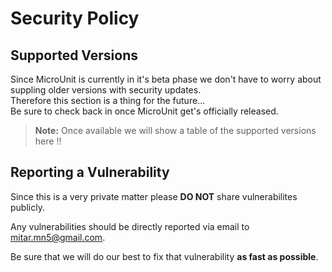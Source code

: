 # Security Policy

## Supported Versions

Since MicroUnit is currently in it's beta phase we don't have to worry about suppling older versions with security updates.  
Therefore this section is a thing for the future...  
Be sure to check back in once MicroUnit get's officially released. 

> **Note:** Once available we will show a table of the supported versions here !!

## Reporting a Vulnerability

Since this is a very private matter please **DO NOT** share vulnerabilites publicly.  

Any vulnerabilities should be directly reported via email to mitar.mn5@gmail.com.  

Be sure that we will do our best to fix that vulnerability **as fast as possible**.
